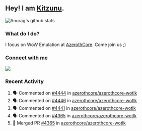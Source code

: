 ## Hey! I am [Kitzunu](https://Github.com/Kitzunu).

![Anurag's github stats](https://github-readme-stats.kitzunu.vercel.app/api?username=Kitzunu&show_icons=true)

### What do I do?

I focus on WoW Emulation at [AzerothCore](https://Github.com/AzerothCore). Come join us ;)

### Connect with me
[![](https://img.shields.io/badge/AzerothCore%20Discord-Connect%20with%20me!-green)](https://discord.com/invite/gkt4y2x)

### Recent Activity

<!--START_SECTION:activity-->
1. 🗣 Commented on [#4444](https://github.com/azerothcore/azerothcore-wotlk/issues/4444) in [azerothcore/azerothcore-wotlk](https://github.com/azerothcore/azerothcore-wotlk)
2. 🗣 Commented on [#4446](https://github.com/azerothcore/azerothcore-wotlk/issues/4446) in [azerothcore/azerothcore-wotlk](https://github.com/azerothcore/azerothcore-wotlk)
3. 🗣 Commented on [#4441](https://github.com/azerothcore/azerothcore-wotlk/issues/4441) in [azerothcore/azerothcore-wotlk](https://github.com/azerothcore/azerothcore-wotlk)
4. 🗣 Commented on [#4365](https://github.com/azerothcore/azerothcore-wotlk/issues/4365) in [azerothcore/azerothcore-wotlk](https://github.com/azerothcore/azerothcore-wotlk)
5. 🎉 Merged PR [#4365](https://github.com/azerothcore/azerothcore-wotlk/pull/4365) in [azerothcore/azerothcore-wotlk](https://github.com/azerothcore/azerothcore-wotlk)
<!--END_SECTION:activity-->
